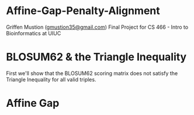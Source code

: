 # Affine-Gap-Penalty-Alignment
Griffen Mustion (gmustion35@gmail.com)
Final Project for CS 466 - Intro to Bioinformatics at UIUC

# BLOSUM62 & the Triangle Inequality
First we'll show that the BLOSUM62 scoring matrix does not satisfy the Triangle Inequality for all valid triples.

# Affine Gap

